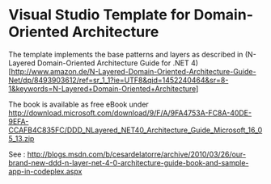 # Visual Studio Template for Domain-Oriented Architecture

The template implements the base patterns and layers as described in (N-Layered Domain-Oriented Architecture Guide for .NET 4)[http://www.amazon.de/N-Layered-Domain-Oriented-Architecture-Guide-Net/dp/8493903612/ref=sr_1_1?ie=UTF8&qid=1452240464&sr=8-1&keywords=N-Layered+Domain-Oriented+Architecture]

The book is available as free eBook under http://download.microsoft.com/download/9/F/A/9FA4753A-FC8A-40DE-9EFA-CCAFB4C835FC/DDD_NLayered_NET40_Architecture_Guide_Microsoft_16_05_13.zip  

See : http://blogs.msdn.com/b/cesardelatorre/archive/2010/03/26/our-brand-new-ddd-n-layer-net-4-0-architecture-guide-book-and-sample-app-in-codeplex.aspx



